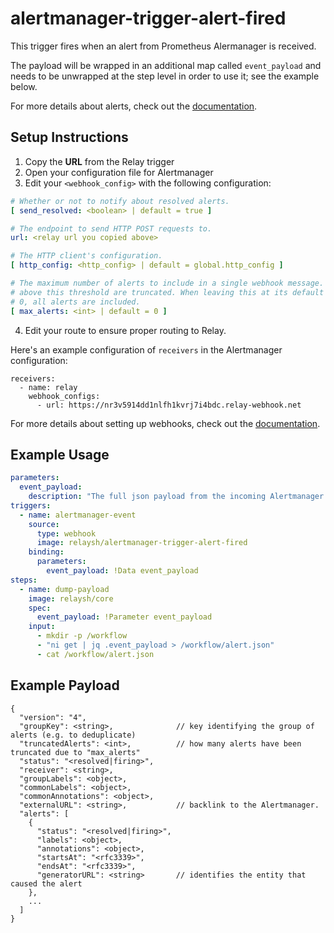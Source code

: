 # alertmanager-trigger-alert-fired

This trigger fires when an alert from Prometheus Alermanager is received. 

The payload will be wrapped in an additional map called `event_payload` and
needs to be unwrapped at the step level in order to use it; see the example below.

For more details about alerts, check out the [documentation](https://prometheus.io/docs/alerting/latest/alertmanager/). 

## Setup Instructions

1. Copy the **URL** from the Relay trigger
2. Open your configuration file for Alertmanager
3. Edit your `<webhook_config>` with the following configuration:
```yaml
# Whether or not to notify about resolved alerts.
[ send_resolved: <boolean> | default = true ]

# The endpoint to send HTTP POST requests to.
url: <relay url you copied above>

# The HTTP client's configuration.
[ http_config: <http_config> | default = global.http_config ]

# The maximum number of alerts to include in a single webhook message. Alerts
# above this threshold are truncated. When leaving this at its default value of
# 0, all alerts are included.
[ max_alerts: <int> | default = 0 ]
```
4. Edit your route to ensure proper routing to Relay.


Here's an example configuration of `receivers` in the Alertmanager configuration:
```
receivers:
  - name: relay
    webhook_configs:
      - url: https://nr3v5914dd1nlfh1kvrj7i4bdc.relay-webhook.net
```

For more details about setting up webhooks, check out the [documentation](https://prometheus.io/docs/alerting/latest/configuration/).

## Example Usage

```yaml
parameters:
  event_payload:
    description: "The full json payload from the incoming Alertmanager alert"
triggers:
  - name: alertmanager-event
    source:
      type: webhook
      image: relaysh/alertmanager-trigger-alert-fired
    binding:
      parameters:
        event_payload: !Data event_payload
steps:
  - name: dump-payload
    image: relaysh/core
    spec:
      event_payload: !Parameter event_payload
    input:
      - mkdir -p /workflow
      - "ni get | jq .event_payload > /workflow/alert.json"
      - cat /workflow/alert.json
```

## Example Payload

```
{
  "version": "4",
  "groupKey": <string>,              // key identifying the group of alerts (e.g. to deduplicate)
  "truncatedAlerts": <int>,          // how many alerts have been truncated due to "max_alerts"
  "status": "<resolved|firing>",
  "receiver": <string>,
  "groupLabels": <object>,
  "commonLabels": <object>,
  "commonAnnotations": <object>,
  "externalURL": <string>,           // backlink to the Alertmanager.
  "alerts": [
    {
      "status": "<resolved|firing>",
      "labels": <object>,
      "annotations": <object>,
      "startsAt": "<rfc3339>",
      "endsAt": "<rfc3339>",
      "generatorURL": <string>       // identifies the entity that caused the alert
    },
    ...
  ]
}
```
